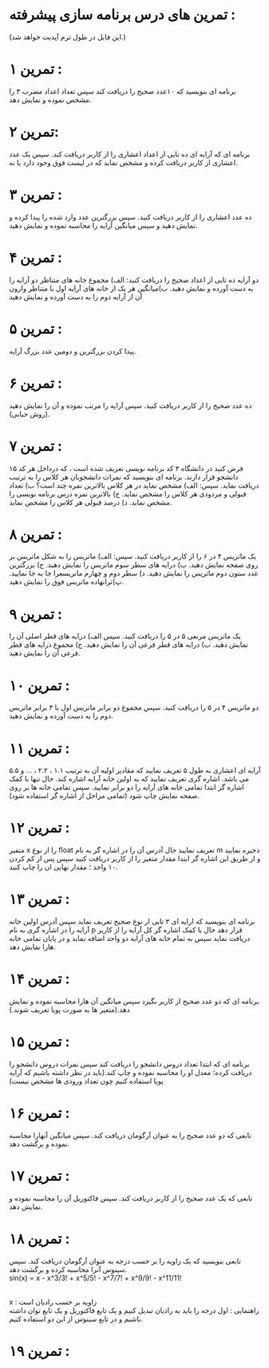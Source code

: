 # تمرین های درس برنامه سازی پیشرفته :
(این فایل در طول ترم آپدیت خواهد شد.)

# تمرین ۱ :
برنامه ای بنویسید که ۱۰عدد صحیح را دریافت کند سپس تعداد اعداد مضرب ۳ را مشخص نموده و نمایش دهد.

# تمرین ۲:
برنامه ای که آرایه ای ده تایی از اعداد اعشاری را از کاربر دریافت کند. سپس یک عدد اعشاری از کاربر دریافت کرده و مشخص نماید که در لیست فوق وجود دارد یا نه.

# تمرین ۳ :
ده عدد اعشاری را از کاربر دریافت کنید. سپس بزرگترین عدد وارد شده را پیدا کرده و نمایش دهید و سپس میانگین آرایه را محاسبه نموده و نمایش دهید.

# تمرین ۴ :
دو آرایه ده تایی از اعداد صحیح را دریافت کنید:
الف) مجموع خانه های متناظر دو آرایه را به دست آورده و نمایش دهید.
ب)میانگین هر یک از خانه های آرایه اول با متناظر وارون آن از آرایه دوم را به دست آورده و نمایش دهید

# تمرین ۵ :
پیدا کردن بزرگترین و دومین عدد بزرگ آرایه.

# تمرین ۶ :
ده عدد صحیح را از کاربر دریافت کنید. سپس آرایه را مرتب نموده و آن را نمایش دهید (روش حبابی).

# تمرین ۷ :
فرض کنید در دانشگاه ۳ کد برنامه نویسی تعریف شده است ، که درداخل هر کد ۱۵ دانشجو قرار دارند. برنامه ای بنویسید که نمرات دانشجویان هر کلاس را به ترتیب دریافت نماید. سپس: الف) مشخص نماید در هر کلاس بالاترین نمره چند است؟ 
ب) تعداد قبولی و مردودی هر کلاس را مشخص نماید.
ج) بالاترین نمره درس برنامه نویسی را مشخص نماید.
د) درصد قبولی هر کلاس را مشخص نماید.

# تمرین ۸ :
یک ماتریس ۴ در ۶ را از کاربر دریافت کنید. سپس:
الف) ماتریس را به شکل ماتریس بر روی صفحه نمایش دهید.
ب) درایه های سطر سوم ماتریس را نمایش دهید.
ج) بزرگترین عدد ستون دوم ماتریس را نمایش دهید.
د) سطر دوم و چهارم مانریسعرا جا به جا نمایید.
پ)ترانهاده ماتریس فوق را نمایش دهید.

# تمرین ۹ :
یک ماتریس مربعی ۵ در ۵ را دریافت کنید. سپس
الف) درایه های قطر اصلی آن را نمایش دهید.
ب) درایه های قطر فرعی آن را نمایش دهید.
ج) مجموع درایه های قطر فرعی آن را نمایش دهید.

# تمرین ۱۰ :
دو ماتریس ۴ در ۵ را دریافت کنید. سپس مجموع دو برابر ماتریس اول با ۳ برابر ماتریس دوم را به دست آورده و نمایش دهید.

# تمرین ۱۱ :
آرایه ای اعشاری به طول ۵ تعریف نمایید که مقادیر اولیه آن به ترتیب ۱.۱ ، ۲.۲ ، ... و ۵.۵ می باشد. اشاره گری تعریف نمایید که به اولین خانه آرایه اشاره کند. حال تنها با کمک اشاره گر ابتدا تمامی خانه های آرایه را دو برابر نمایید. سپس تمامی خانه ها بر روی صفحه نمایش چاپ شود (تمامی مراحل از اشاره گر استفاده شود).

# تمرین ۱۲ : 
متفیر x را از نوع float تعریف نمایید حال آدرس آن را در اشاره گر به نام m ذخیره نمایید و از طریق این اشاره گر ابتدا مقدار متغیر را از کاربر دریافت کنید سپس پس از کم کردن ۱۰ واحد ؛ مقدار نهایی ان را چاپ کنید.

# تمرین ۱۳ :
برنامه ای بنویسید که ارایه ای ۳ تایی ار نوع صحیح تعریف نماید سپس آدرس اولین خانه آرایه را در اشاره گری به نام p قرار دهد حال با کمک اشاره گر کل آرایه را از کاریر دریافت نماید سپس به تمام خانه های آرایه دو واحد اضافه نماید و در پایان تمامی خانه هارا نمایش دهد.

# تمرین ۱۴ : 
برنامه ای که دو عدد صحیح از کاربر بگیرد سپس میانگین آن هارا محاسبه نموده و نمایش دهد.(متغیر ها به صورت پویا تعریف شوند.)

# تمرین ۱۵ :
برنامه ای که ابتدا تعداد دروس دانشجو را دریافت کند سپس نمرات دروس دانشجو را دریافت کرده؛ معدل او را محاسبه نموده و چاپ کند.(باید در نظر داشته باشیم که آرایه پویا استفاده کنیم چون تعداد ورودی ها مشخص نیست)

# تمرین ۱۶ : 
تابعی که دو عدد صحیح را به عنوان آرگومان دریافت کند. سپس میانگین آنهارا محاسبه نموده و برگشت دهد.

# تمرین ۱۷ : 
تابعی که یک عدد صحیح را از کاربر دریافت کند. سپس فاکتوریل آن را محاسبه نموده و نمایش دهد. 

# تمرین ۱۸ : 
تابعی بنویسید که یک زاویه را بر حسب درجه به عنوان آرگومان دریافت کند. سپس سینوس آنرا محاسبه کرده و برگشت دهد. 
<br>
sin(x) = x - x^3/3! + x^5/5! - x^7/7! + x^9/9! - x^11/11! 

<br> x : زاویه بر حسب رادیان است <br>
راهنمایی : اول درجه را باید به رادیان تبدیل کنیم و یک تابع فاکتوریل و یک تابع توان داشته باشیم و در تابع سینوس از این دو استفاده کنیم.

# تمرین ۱۹ : 

